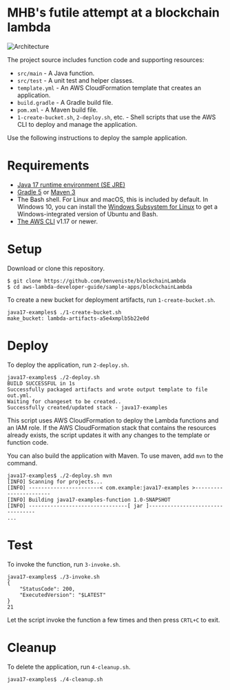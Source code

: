 # MHB's futile attempt at a blockchain lambda

![Architecture](/sample-apps/java-basic/images/sample-java-basic.png)

The project source includes function code and supporting resources:
- `src/main` - A Java function.
- `src/test` - A unit test and helper classes.
- `template.yml` - An AWS CloudFormation template that creates an application.
- `build.gradle` - A Gradle build file.
- `pom.xml` - A Maven build file.
- `1-create-bucket.sh`, `2-deploy.sh`, etc. - Shell scripts that use the AWS CLI to deploy and manage the application.

Use the following instructions to deploy the sample application.

# Requirements
- [Java 17 runtime environment (SE JRE)](https://www.oracle.com/java/technologies/javase-downloads.html)
- [Gradle 5](https://gradle.org/releases/) or [Maven 3](https://maven.apache.org/docs/history.html)
- The Bash shell. For Linux and macOS, this is included by default. In Windows 10, you can install the [Windows Subsystem for Linux](https://docs.microsoft.com/en-us/windows/wsl/install-win10) to get a Windows-integrated version of Ubuntu and Bash.
- [The AWS CLI](https://docs.aws.amazon.com/cli/latest/userguide/cli-chap-install.html) v1.17 or newer.

# Setup
Download or clone this repository.

    $ git clone https://github.com/benveniste/blockchainLambda
    $ cd aws-lambda-developer-guide/sample-apps/blockchainLambda

To create a new bucket for deployment artifacts, run `1-create-bucket.sh`.

    java17-examples$ ./1-create-bucket.sh
    make_bucket: lambda-artifacts-a5e4xmplb5b22e0d

# Deploy
To deploy the application, run `2-deploy.sh`.

    java17-examples$ ./2-deploy.sh
    BUILD SUCCESSFUL in 1s
    Successfully packaged artifacts and wrote output template to file out.yml.
    Waiting for changeset to be created..
    Successfully created/updated stack - java17-examples

This script uses AWS CloudFormation to deploy the Lambda functions and an IAM role. If the AWS CloudFormation stack that contains the resources already exists, the script updates it with any changes to the template or function code.

You can also build the application with Maven. To use maven, add `mvn` to the command.

    java17-examples$ ./2-deploy.sh mvn
    [INFO] Scanning for projects...
    [INFO] -----------------------< com.example:java17-examples >-----------------------
    [INFO] Building java17-examples-function 1.0-SNAPSHOT
    [INFO] --------------------------------[ jar ]---------------------------------
    ...

# Test
To invoke the function, run `3-invoke.sh`.

    java17-examples$ ./3-invoke.sh
    {
        "StatusCode": 200,
        "ExecutedVersion": "$LATEST"
    }
    21

Let the script invoke the function a few times and then press `CRTL+C` to exit.

# Cleanup
To delete the application, run `4-cleanup.sh`.

    java17-examples$ ./4-cleanup.sh

